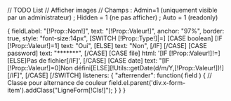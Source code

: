 // TODO List
// Afficher images
// Champs : Admin=1 (uniquement visible par un administrateur) ; Hidden = 1 (ne pas afficher) ; Auto = 1 (readonly)

{
	fieldLabel: "[!Prop::Nom!]",
	text: "[!Prop::Valeur!]",
	anchor: "97%",
	border: true,
	style: "font-size:14px",
	[SWITCH [!Prop::Type!]|=]
		[CASE boolean]
			[IF [!Prop::Valeur!]=1]
				text: "Oui",
			[ELSE]
				text: "Non",
			[/IF]
		[/CASE]
		[CASE password]
			text: "*******",
		[/CASE]
		[CASE file]
			html: '[IF [!Prop::Valeur!]!=]<img src="[!Domaine!]/[!Prop::Valeur!].mini.250x80.jpg" alt="" />[ELSE]Pas de fichier[/IF]',
		[/CASE]
		[CASE date]
			text: "[IF [!Prop::Valeur!]=0]Non défini[ELSE][!Utils::getDate(d/m/Y,[!Prop::Valeur!])!][/IF]",
		[/CASE]
	[/SWITCH]
	listeners: {
		"afterrender": function( field ) {
			// Classe pour alternance de couleur
			field.el.parent('div.x-form-item').addClass("LigneForm[!Cls!]");
		}
	}
}